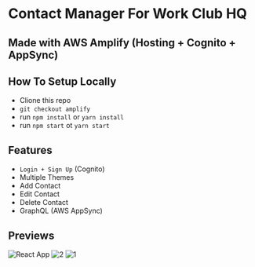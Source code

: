 # Contact Manager For Work Club HQ

## Made with AWS Amplify (Hosting + Cognito + AppSync)


## How To Setup Locally
 - Clione this repo
 - `git checkout amplify`
 - run `npm install` or `yarn install`
 - run `npm start` ot `yarn start`
 
 
 ## Features
  - `Login + Sign Up` (Cognito)
  - Multiple Themes 
  - Add Contact
  - Edit Contact
  - Delete Contact
  - GraphQL (AWS AppSync)
 

## Previews
![React App](https://user-images.githubusercontent.com/16558205/79066913-f2697880-7cd8-11ea-939e-304339c84cb6.png)
![2](https://user-images.githubusercontent.com/16558205/79066912-f1384b80-7cd8-11ea-8e0a-49d6a5a5bd04.png)
![1](https://user-images.githubusercontent.com/16558205/79066909-f0071e80-7cd8-11ea-8be5-9f6734ccda75.png)

